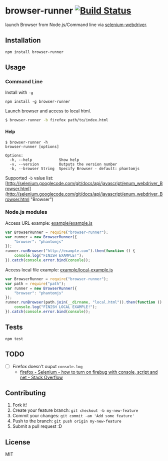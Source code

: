 # browser-runner [![Build Status](https://travis-ci.org/azu/browser-runner.svg?branch=master)](https://travis-ci.org/azu/browser-runner)

launch Browser from Node.js/Command line via [selenium-webdriver](https://www.npmjs.com/package/selenium-webdriver "selenium-webdriver").

## Installation

    npm install browser-runner

## Usage


### Command Line

Install with `-g`

```
npm install -g browser-runner
```

Launch browser and access to local html.

```sh
$ browser-runner -b firefox path/to/index.html
```

#### Help

```
$ browser-runner -h
browser-runner [options]

Options:
  -h, --help            Show help
  -v, --version         Outputs the version number
  -b, --browser String  Specify Browser - default: phantomjs
```

Supported `-b` value list: [http://selenium.googlecode.com/git/docs/api/javascript/enum_webdriver_Browser.html](http://selenium.googlecode.com/git/docs/api/javascript/enum_webdriver_Browser.html "Browser")

### Node.js modules

Access URL example: [example/example.js](example/example.js)

```js
var BrowserRunner = require("browser-runner");
var runner = new BrowserRunner({
    "browser": "phantomjs"
});
runner.runBrowser("http://example.com").then(function () {
    console.log("FINISH EXAMPLE!");
}).catch(console.error.bind(console));
```

Access local file example: [example/local-example.js](example/local-example.js)

```js
var BrowserRunner = require("browser-runner");
var path = require("path");
var runner = new BrowserRunner({
    "browser": "phantomjs"
});
runner.runBrowser(path.join(__dirname, "local.html")).then(function () {
    console.log("FINISH LOCAL EXAMPLE!");
}).catch(console.error.bind(console));
```

## Tests

    npm test

## TODO

- [ ] Firefox doesn't ouput `console.log`
    - [firefox - Selenium - how to turn on firebug with console, script and net - Stack Overflow](http://stackoverflow.com/questions/4681072/selenium-how-to-turn-on-firebug-with-console-script-and-net "firefox - Selenium - how to turn on firebug with console, script and net - Stack Overflow")

## Contributing

1. Fork it!
2. Create your feature branch: `git checkout -b my-new-feature`
3. Commit your changes: `git commit -am 'Add some feature'`
4. Push to the branch: `git push origin my-new-feature`
5. Submit a pull request :D

## License

MIT